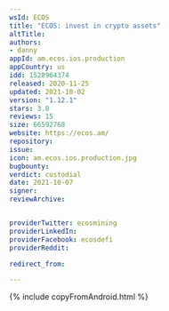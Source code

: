```yaml
---
wsId: ECOS
title: "ECOS: invest in crypto assets"
altTitle: 
authors:
- danny
appId: am.ecos.ios.production
appCountry: us
idd: 1528964374
released: 2020-11-25
updated: 2021-10-02
version: "1.12.1"
stars: 3.8
reviews: 15
size: 66592768
website: https://ecos.am/
repository: 
issue: 
icon: am.ecos.ios.production.jpg
bugbounty: 
verdict: custodial
date: 2021-10-07
signer: 
reviewArchive:


providerTwitter: ecosmining
providerLinkedIn: 
providerFacebook: ecosdefi
providerReddit: 

redirect_from:

---
```


{% include copyFromAndroid.html %}
